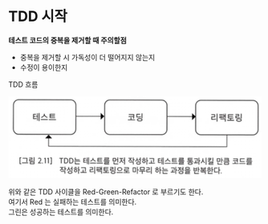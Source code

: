 # TDD 시작

**테스트 코드의 중복을 제거할 때 주의할점**

- 중복을 제거할 시 가독성이 더 떨어지지 않는지
- 수정이 용이한지

TDD 흐름

<img src="/img/1.png" width="1000px;">

위와 같은  TDD 사이클을 Red-Green-Refactor 로 부르기도 한다.</br>
여기서 Red 는 실패하는 테스트를 의미한다.</br>
그린은 성공하는 테스트를 의미한다.</br>
